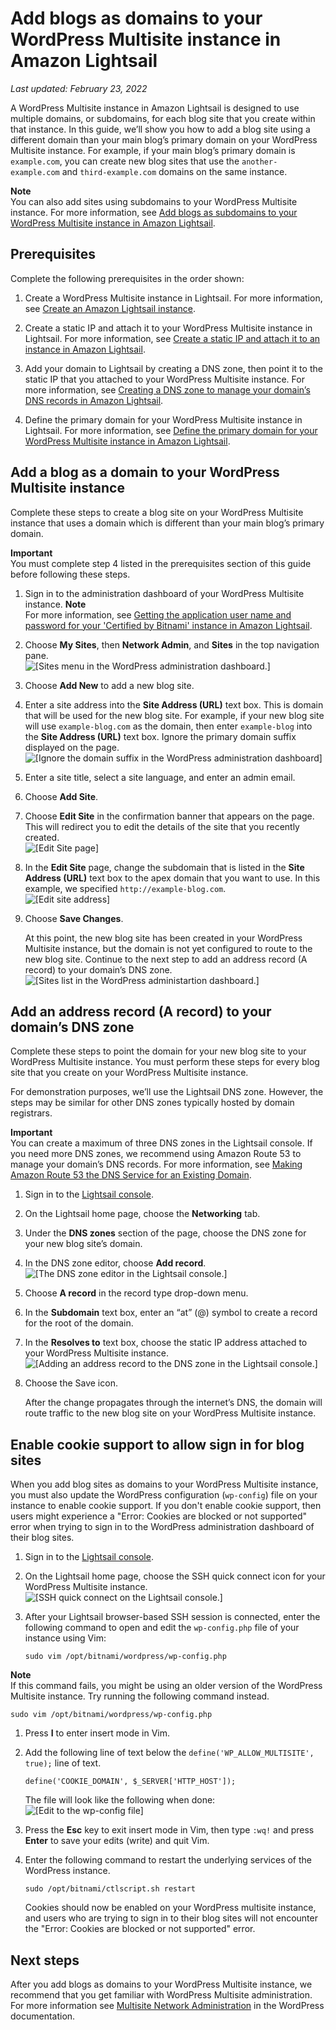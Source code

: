 # Add blogs as domains to your WordPress Multisite instance in Amazon Lightsail<a name="amazon-lightsail-add-blogs-as-domains-to-your-wordpress-multisite"></a>

 *Last updated: February 23, 2022* 

A WordPress Multisite instance in Amazon Lightsail is designed to use multiple domains, or subdomains, for each blog site that you create within that instance\. In this guide, we’ll show you how to add a blog site using a different domain than your main blog’s primary domain on your WordPress Multisite instance\. For example, if your main blog’s primary domain is `example.com`, you can create new blog sites that use the `another-example.com` and `third-example.com` domains on the same instance\.

**Note**  
You can also add sites using subdomains to your WordPress Multisite instance\. For more information, see [Add blogs as subdomains to your WordPress Multisite instance in Amazon Lightsail](amazon-lightsail-add-blogs-as-subdomains-to-your-wordpress-multisite.md)\.

## Prerequisites<a name="add-blogs-as-domains-to-your-wordpress-multisite-prerequisites"></a>

Complete the following prerequisites in the order shown:

1. Create a WordPress Multisite instance in Lightsail\. For more information, see [Create an Amazon Lightsail instance](how-to-create-amazon-lightsail-instance-virtual-private-server-vps.md)\.

1. Create a static IP and attach it to your WordPress Multisite instance in Lightsail\. For more information, see [Create a static IP and attach it to an instance in Amazon Lightsail](lightsail-create-static-ip.md)\.

1. Add your domain to Lightsail by creating a DNS zone, then point it to the static IP that you attached to your WordPress Multisite instance\. For more information, see [Creating a DNS zone to manage your domain’s DNS records in Amazon Lightsail](lightsail-how-to-create-dns-entry.md)\.

1. Define the primary domain for your WordPress Multisite instance in Lightsail\. For more information, see [Define the primary domain for your WordPress Multisite instance in Amazon Lightsail](amazon-lightsail-define-the-primary-domain-for-your-wordpress-multisite.md)\.

## Add a blog as a domain to your WordPress Multisite instance<a name="add-a-blog-as-a-domain-to-your-wordpress-multisite-instance"></a>

Complete these steps to create a blog site on your WordPress Multisite instance that uses a domain which is different than your main blog’s primary domain\.

**Important**  
You must complete step 4 listed in the prerequisites section of this guide before following these steps\.

1. Sign in to the administration dashboard of your WordPress Multisite instance\.
**Note**  
For more information, see [Getting the application user name and password for your 'Certified by Bitnami' instance in Amazon Lightsail](log-in-to-your-bitnami-application-running-on-amazon-lightsail.md)\.

1. Choose **My Sites**, then **Network Admin**, and **Sites** in the top navigation pane\.  
![\[Sites menu in the WordPress administration dashboard.\]](https://d9yljz1nd5001.cloudfront.net/en_us/1490b6b36a8ed9d4b2232825b79c8222/images/wp-multisite-add-blogs-as-subdomains-sites-menu.png)

1. Choose **Add New** to add a new blog site\.

1. Enter a site address into the **Site Address \(URL\)** text box\. This is domain that will be used for the new blog site\. For example, if your new blog site will use `example-blog.com` as the domain, then enter `example-blog` into the **Site Address \(URL\)** text box\. Ignore the primary domain suffix displayed on the page\.  
![\[Ignore the domain suffix in the WordPress administration dashboard\]](https://d9yljz1nd5001.cloudfront.net/en_us/1490b6b36a8ed9d4b2232825b79c8222/images/wp-multisite-add-blogs-as-domains-ignore-domain-suffix.png)

1. Enter a site title, select a site language, and enter an admin email\.

1. Choose **Add Site**\.

1. Choose **Edit Site** in the confirmation banner that appears on the page\. This will redirect you to edit the details of the site that you recently created\.  
![\[Edit Site page\]](https://d9yljz1nd5001.cloudfront.net/en_us/1490b6b36a8ed9d4b2232825b79c8222/images/wp-multisite-add-blogs-as-domains-edit-site.png)

1. In the **Edit Site** page, change the subdomain that is listed in the **Site Address \(URL\)** text box to the apex domain that you want to use\. In this example, we specified `http://example-blog.com`\.  
![\[Edit site address\]](https://d9yljz1nd5001.cloudfront.net/en_us/1490b6b36a8ed9d4b2232825b79c8222/images/wp-multisite-add-blogs-as-domains-edit-site-address.png)

1. Choose **Save Changes**\.

   At this point, the new blog site has been created in your WordPress Multisite instance, but the domain is not yet configured to route to the new blog site\. Continue to the next step to add an address record \(A record\) to your domain’s DNS zone\.  
![\[Sites list in the WordPress administartion dashboard.\]](https://d9yljz1nd5001.cloudfront.net/en_us/1490b6b36a8ed9d4b2232825b79c8222/images/wp-multisite-add-blogs-as-domains-sites-list.png)

## Add an address record \(A record\) to your domain’s DNS zone<a name="add-address-record-to-your-domains-dns-zone"></a>

Complete these steps to point the domain for your new blog site to your WordPress Multisite instance\. You must perform these steps for every blog site that you create on your WordPress Multisite instance\.

For demonstration purposes, we’ll use the Lightsail DNS zone\. However, the steps may be similar for other DNS zones typically hosted by domain registrars\.

**Important**  
You can create a maximum of three DNS zones in the Lightsail console\. If you need more DNS zones, we recommend using Amazon Route 53 to manage your domain’s DNS records\. For more information, see [Making Amazon Route 53 the DNS Service for an Existing Domain](https://docs.aws.amazon.com/Route53/latest/DeveloperGuide/MigratingDNS.html)\.

1. Sign in to the [Lightsail console](https://lightsail.aws.amazon.com/)\.

1. On the Lightsail home page, choose the **Networking** tab\.

1. Under the **DNS zones** section of the page, choose the DNS zone for your new blog site’s domain\.

1. In the DNS zone editor, choose **Add record**\.  
![\[The DNS zone editor in the Lightsail console.\]](https://d9yljz1nd5001.cloudfront.net/en_us/1490b6b36a8ed9d4b2232825b79c8222/images/wp-multisite-add-blogs-as-domains-dns-zone.png)

1. Choose **A record** in the record type drop\-down menu\.

1. In the **Subdomain** text box, enter an “at” \(@\) symbol to create a record for the root of the domain\.

1. In the **Resolves to** text box, choose the static IP address attached to your WordPress Multisite instance\.  
![\[Adding an address record to the DNS zone in the Lightsail console.\]](https://d9yljz1nd5001.cloudfront.net/en_us/1490b6b36a8ed9d4b2232825b79c8222/images/wp-multisite-add-blogs-as-domains-a-record.png)

1. Choose the Save icon\.

   After the change propagates through the internet’s DNS, the domain will route traffic to the new blog site on your WordPress Multisite instance\.

## Enable cookie support to allow sign in for blog sites<a name="enable-cookie-support-for-wordpress-multisite"></a>

When you add blog sites as domains to your WordPress Multisite instance, you must also update the WordPress configuration \(`wp-config`\) file on your instance to enable cookie support\. If you don't enable cookie support, then users might experience a "Error: Cookies are blocked or not supported" error when trying to sign in to the WordPress administration dashboard of their blog sites\.

1. Sign in to the [Lightsail console](https://lightsail.aws.amazon.com/)\.

1. On the Lightsail home page, choose the SSH quick connect icon for your WordPress Multisite instance\.  
![\[SSH quick connect on the Lightsail console.\]](https://d9yljz1nd5001.cloudfront.net/en_us/1490b6b36a8ed9d4b2232825b79c8222/images/wp-multisite-ssh-quick-connect.png)

1. After your Lightsail browser\-based SSH session is connected, enter the following command to open and edit the `wp-config.php` file of your instance using Vim:

   ```
   sudo vim /opt/bitnami/wordpress/wp-config.php
   ```
**Note**  
If this command fails, you might be using an older version of the WordPress Multisite instance\. Try running the following command instead\.  

   ```
   sudo vim /opt/bitnami/wordpress/wp-config.php
   ```

1. Press **I** to enter insert mode in Vim\.

1. Add the following line of text below the `define('WP_ALLOW_MULTISITE', true);` line of text\.

   ```
   define('COOKIE_DOMAIN', $_SERVER['HTTP_HOST']);
   ```

   The file will look like the following when done:  
![\[Edit to the wp-config file\]](https://d9yljz1nd5001.cloudfront.net/en_us/1490b6b36a8ed9d4b2232825b79c8222/images/wp-multisite-add-blogs-as-domains-wp-config-edit.png)

1. Press the **Esc** key to exit insert mode in Vim, then type `:wq!` and press **Enter** to save your edits \(write\) and quit Vim\.

1. Enter the following command to restart the underlying services of the WordPress instance\.

   ```
   sudo /opt/bitnami/ctlscript.sh restart
   ```

   Cookies should now be enabled on your WordPress multisite instance, and users who are trying to sign in to their blog sites will not encounter the "Error: Cookies are blocked or not supported" error\.

## Next steps<a name="wordpress-multisite-domains-next-steps"></a>

After you add blogs as domains to your WordPress Multisite instance, we recommend that you get familiar with WordPress Multisite administration\. For more information see [Multisite Network Administration](https://wordpress.org/support/article/multisite-network-administration/) in the WordPress documentation\.
